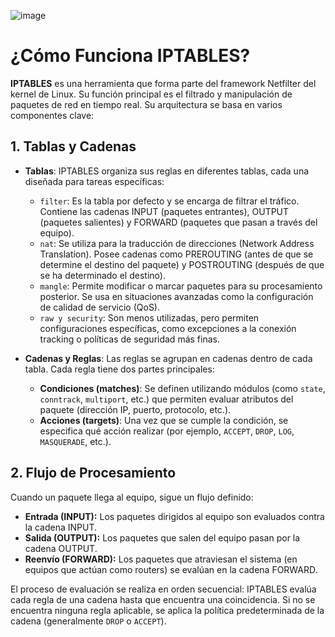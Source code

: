 ![image](https://github.com/user-attachments/assets/116d0272-e661-4bfb-8979-c1ee6ac20fca)

# **¿Cómo Funciona IPTABLES?**
**IPTABLES** es una herramienta que forma parte del framework Netfilter del kernel de Linux. Su función principal es el filtrado y manipulación de paquetes de red en tiempo real. Su arquitectura se basa en varios componentes clave:

## 1. Tablas y Cadenas
- **Tablas**: IPTABLES organiza sus reglas en diferentes tablas, cada una diseñada para tareas específicas:

  - `filter`: Es la tabla por defecto y se encarga de filtrar el tráfico. Contiene las cadenas INPUT (paquetes entrantes), OUTPUT (paquetes salientes) y FORWARD (paquetes que pasan a través del equipo).
  - `nat`: Se utiliza para la traducción de direcciones (Network Address Translation). Posee cadenas como PREROUTING (antes de que se determine el destino del paquete) y POSTROUTING (después de que se ha   determinado el destino).
  - `mangle`: Permite modificar o marcar paquetes para su procesamiento posterior. Se usa en situaciones avanzadas como la configuración de calidad de servicio (QoS).
  - `raw y security`: Son menos utilizadas, pero permiten configuraciones específicas, como excepciones a la conexión tracking o políticas de seguridad más finas.

- **Cadenas y Reglas**:
Las reglas se agrupan en cadenas dentro de cada tabla. Cada regla tiene dos partes principales:

  - **Condiciones (matches)**: Se definen utilizando módulos (como `state`, `conntrack`, `multiport`, etc.) que permiten evaluar atributos del paquete (dirección IP, puerto, protocolo, etc.).
  - **Acciones (targets)**: Una vez que se cumple la condición, se especifica qué acción realizar (por ejemplo, `ACCEPT`, `DROP`, `LOG`, `MASQUERADE`, etc.).

## 2. Flujo de Procesamiento
Cuando un paquete llega al equipo, sigue un flujo definido:

- **Entrada (INPUT):** Los paquetes dirigidos al equipo son evaluados contra la cadena INPUT.
- **Salida (OUTPUT):** Los paquetes que salen del equipo pasan por la cadena OUTPUT.
- **Reenvío (FORWARD):** Los paquetes que atraviesan el sistema (en equipos que actúan como routers) se evalúan en la cadena FORWARD.

El proceso de evaluación se realiza en orden secuencial: IPTABLES evalúa cada regla de una cadena hasta que encuentra una coincidencia. Si no se encuentra ninguna regla aplicable, se aplica la política predeterminada de la cadena (generalmente `DROP` o `ACCEPT`).


